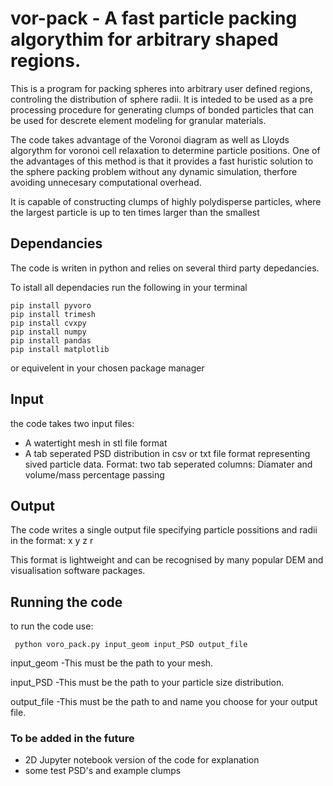 # vor-pack - A fast particle packing algorythim for arbitrary shaped regions.

This is a program for packing spheres into arbitrary user defined regions, controling the distribution of sphere radii. It is inteded to be used as a pre processing procedure for generating clumps of bonded particles that can be used for descrete element modeling for granular materials.

The code takes advantage of the Voronoi diagram as well as Lloyds algorythm for voronoi cell relaxation to determine particle positions. One of the advantages of this method is that it provides a fast huristic solution to the sphere packing problem without any dynamic simulation, therfore avoiding unnecesary computational overhead.

It is capable of constructing clumps of highly polydisperse particles, where the largest particle is up to ten times larger than the smallest 

## Dependancies
The code is writen in python and relies on several third party depedancies.

To istall all dependacies run the following in your terminal
```
pip install pyvoro
pip install trimesh
pip install cvxpy
pip install numpy
pip install pandas
pip install matplotlib
```

or equivelent in your chosen package manager

## Input
the code takes two input files:

- A watertight mesh in stl file format
- A tab seperated PSD distribution in csv or txt file format representing sived particle data. Format: two tab seperated columns: Diamater and volume/mass percentage passing

## Output
The code writes a single output file specifying particle possitions and radii in the format: x y z r

This format is lightweight and can be recognised by many popular DEM and visualisation software packages.

## Running the code

to run the code use:

``` python voro_pack.py input_geom input_PSD output_file```

input_geom
-This must be the path to your mesh.

input_PSD
-This must be the path to your particle size distribution.

output_file
-This must be the path to and name you choose for your output file.

### To be added in the future
- 2D Jupyter notebook version of the code for explanation
- some test PSD's and example clumps
